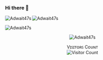 ### Hi there 👋

<!--
**Adwait47s/Adwait47s** is a ✨ _special_ ✨ repository because its `README.md` (this file) appears on your GitHub profile.

Here are some ideas to get you started:

- 🔭 I’m currently working on ...
- 🌱 I’m currently learning ...
- 👯 I’m looking to collaborate on ...
- 🤔 I’m looking for help with ...
- 💬 Ask me about ...
- 📫 How to reach me: ...
- 😄 Pronouns: ...
- ⚡ Fun fact: ...
-->
<p><img align="left" src="https://github-readme-stats.vercel.app/api/top-langs?username=Adwait47s&show_icons=true&locale=en&layout=compact" alt="Adwait47s" /></p>

<p><img align="center" src="https://github-readme-streak-stats.herokuapp.com/?user=Adwait47s&" alt="Adwait47s" /></p>

<p align="left"> <img src="https://komarev.com/ghpvc/?username=Adwait47s&label=Profile%20views&color=0e75b6&style=flat" alt="Adwait47s" /> </p>

<p align='center'><img align="center" src="https://github-readme-stats.vercel.app/api/top-langs?username=Adwait47s&show_icons=true&locale=en&layout=compact" alt="Adwait47s" /></p>

<p align='center'>Vɪꜱɪᴛᴏʀꜱ Cᴏᴜɴᴛ<br><img align="center" alt="Visitor Count" src="https://profile-counter.glitch.me/GopalSaraf/count.svg"/></p>
